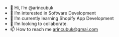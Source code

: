 - 👋 Hi, I’m @arincubuk
- 👀 I’m interested in Software Development
- 🌱 I’m currently learning Shopify App Development
- 💞️ I’m looking to collaborate.
- 📫 How to reach me arincubuk@gmai.com

<!---
arincubuk/arincubuk is a ✨ special ✨ repository because its `README.md` (this file) appears on your GitHub profile.
You can click the Preview link to take a look at your changes.
--->
